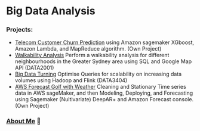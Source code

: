 # Big Data Analysis


### Projects:
- [Telecom Customer Churn Prediction](https://github.com/YiranJing/BigDataAnalysis/blob/master/AWS_SageMaker_CustomerChurn/README.md) using Amazon sagemaker XGboost, Amazon Lambda, and MapReduce algorithm. (Own Project)
- [Walkability Analysis](../master/WalkabilityAnalysis/report.pdf) Perform a walkability analysis for different neighbourhoods in the Greater Sydney area using SQL and Google Map API (DATA2001)
- [Big Data Turning](../master/BigDataTuningFlink/Final-DATA3404-Report.pdf) Optimise Queries for scalability on increasing data volumes using Hadoop and Flink (DATA3404)
- [AWS Forecast Golf with Weather](https://github.com/YiranJing/BigDataAnalysis/tree/master/AWS_Forecast_GolfwithWeather) Cleaning and Stationary Time series data in AWS sageMaker, and then Modeling, Deploying, and Forecasting using Sagemaker (Nultivariate) DeepAR+ and Amazon Forecast console. (Own Project)

### [About Me](https://github.com/YiranJing/AboutMe/blob/master/README.md) 🌱
